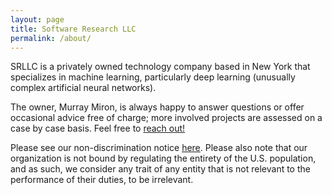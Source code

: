 ```yaml
---
layout: page
title: Software Research LLC
permalink: /about/
---
```

SRLLC is a privately owned technology company based in New York that specializes in machine learning, particularly deep learning (unusually complex artificial neural networks).

The owner, Murray Miron, is always happy to answer questions or offer occasional advice free of charge;
more involved projects are assessed on a case by case basis.  Feel free to <a href="mailto:info@srllc.org">reach out!</a>

Please see our non-discrimination notice [here][].  Please also note that our organization is not bound by regulating the entirety of the U.S. population, and as such, we consider any trait of any entity that is not relevant to the performance of their duties, to be irrelevant.

[here]: /forms_mis772_3.pdf
[DUNS number]: https://en.wikipedia.org/wiki/Data_Universal_Numbering_System "Data Universal Numbering System"
[SAM]: https://sam.gov "System for Award Management"
[CAGE code]: https://cage.dla.mil/Info/about#cagecode "What is a CAGE code?"
